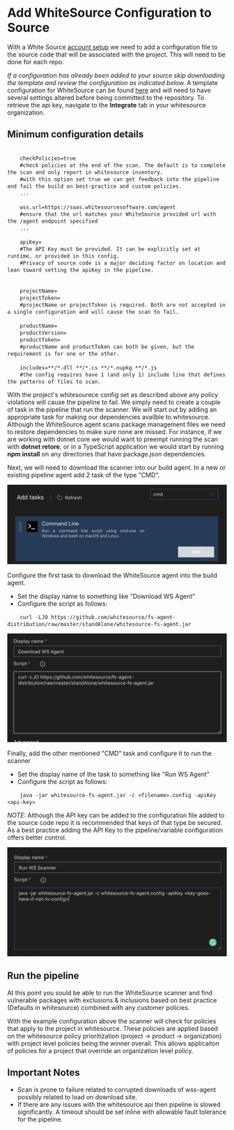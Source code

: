 # Add WhiteSource Configuration to Source

With a White Source [account setup](./WhiteSource-Setup.md) we need to add a configuration file to the source code that will be associated with the project. This will need to be done for each repo.

_If a configuration has already been added to your source skip downloading the template and review the configuration as indicated below._ A template configuration for WhiteSource can be found [here](https://s3.amazonaws.com/unified-agent/wss-unified-agent.config) and will need to have several settings altered before being committed to the repository.  To retrieve the api key, navigate to the **Integrate** tab in your whitesource organization.

## Minimum configuration details

``` shell
 
    checkPolicies=true
    #check policies at the end of the scan. The default is to complete the scan and only report in whitesource inventory.
    #with this option set true we can get feedback into the pipeline and fail the build on best-practice and custom policies.
    ...

    wss.url=https://saas.whitesourcesoftware.com/agent
    #ensure that the url matches your WhiteSource provided url with the /agent endpoint specified
    ...

    apiKey=
    #The API Key must be provided. It can be explicitly set at runtime, or provided in this config.
    #Privacy of source code is a major deciding factor on location and lean toward setting the apiKey in the pipeline.


    projectName=
    projectToken=
    #projectName or projectToken is required. Both are not accepted in a single configuration and will cause the scan to fail.

    productName=
    productVersion=
    productToken=
    #productName and productToken can both be given, but the requirement is for one or the other.

    includes=**/*.dll **/*.cs **/*.nupkg **/*.js
    #the config requires have 1 (and only 1) include line that defines the patterns of files to scan.

```

With the project's whitesourece config set as described above any policy violations will cause the pipeline to fail. We simply need to create a couple of task in the pipeline that run the scanner. We will start out by adding an appropriate task for making our dependencies availble to whitesource. Although the WhiteSource agent scans package management files we need to restore dependencies to make sure none are missed. For instance, if we are working with dotnet core we would want to preempt running the scan with **dotnet retore**, or in a TypeScript application we would start by running **npm install** on any directories that have package.json dependencies.

Next, we will need to download the scanner into our build agent. In a new or existing pipeline agent add 2 task of the type "CMD".

![add cmd task](images/add-cmd.png)

Configure the first task to download the WhiteSource agent into the build agent.

- Set the display name to something like "Download WS Agent"
- Configure the script as follows:

``` shell
    curl -LJO https://github.com/whitesource/fs-agent-distribution/raw/master/standAlone/whitesource-fs-agent.jar
```

![download WS agent](images/agent-download.png)

Finally, add the other mentioned "CMD" task and configure it to run the scanner

- Set the display name of the task to something like "Run WS Agent"
- Configure the script as follows:

``` shell
    java -jar whitesource-fs-agent.jar -c <filename>.config -apiKey <api-key>
```

*NOTE:* Although the API key can be added to the configuration file added to the source code repo it is recommended that keys of that type be secured. As a best practice adding the API Key to the pipeline/variable configuration offers better control.

![run the WS scanner](images/run-scanner.png)

## Run the pipeline

At this point you sould be able to run the WhiteSource scanner and find vulnerable packages with exclusions & inclusions based on best practice (Defaults in whitesource) combined with any customer policies.

With the example configuration above the scanner will check for policies that apply to the project in whitesource. These policies are applied based on the whitesource policy prioritization (project -> product -> organization) with project level policies being the winner overall. This allows applicaiton of policies for a project that override an organization level policy.

## Important Notes

- Scan is prone to failure related to corrupted downloads of wss-agent possibly related to load on download site.
- If there are any issues with the whitesource api then pipeline is slowed significantly. A timeout should be set inline with allowable fault tolerance for the pipeline.
